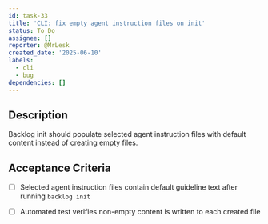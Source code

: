 ```yaml
---
id: task-33
title: 'CLI: fix empty agent instruction files on init'
status: To Do
assignee: []
reporter: @MrLesk
created_date: '2025-06-10'
labels:
  - cli
  - bug
dependencies: []
---
```


## Description

Backlog init should populate selected agent instruction files with default content instead of creating empty files.

## Acceptance Criteria

- [ ] Selected agent instruction files contain default guideline text after running `backlog init`
- [ ] Automated test verifies non-empty content is written to each created file

